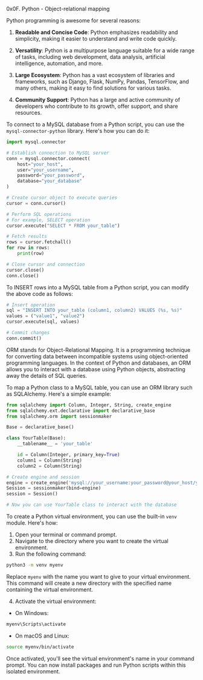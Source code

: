 0x0F. Python - Object-relational mapping

Python programming is awesome for several reasons:

1. **Readable and Concise Code**: Python emphasizes readability and simplicity, making it easier to understand and write code quickly.

2. **Versatility**: Python is a multipurpose language suitable for a wide range of tasks, including web development, data analysis, artificial intelligence, automation, and more.

3. **Large Ecosystem**: Python has a vast ecosystem of libraries and frameworks, such as Django, Flask, NumPy, Pandas, TensorFlow, and many others, making it easy to find solutions for various tasks.

4. **Community Support**: Python has a large and active community of developers who contribute to its growth, offer support, and share resources.

To connect to a MySQL database from a Python script, you can use the `mysql-connector-python` library. Here's how you can do it:

```python
import mysql.connector

# Establish connection to MySQL server
conn = mysql.connector.connect(
    host="your_host",
    user="your_username",
    password="your_password",
    database="your_database"
)

# Create cursor object to execute queries
cursor = conn.cursor()

# Perform SQL operations
# For example, SELECT operation
cursor.execute("SELECT * FROM your_table")

# Fetch results
rows = cursor.fetchall()
for row in rows:
    print(row)

# Close cursor and connection
cursor.close()
conn.close()
```

To INSERT rows into a MySQL table from a Python script, you can modify the above code as follows:

```python
# Insert operation
sql = "INSERT INTO your_table (column1, column2) VALUES (%s, %s)"
values = ("value1", "value2")
cursor.execute(sql, values)

# Commit changes
conn.commit()
```

ORM stands for Object-Relational Mapping. It is a programming technique for converting data between incompatible systems using object-oriented programming languages. In the context of Python and databases, an ORM allows you to interact with a database using Python objects, abstracting away the details of SQL queries.

To map a Python class to a MySQL table, you can use an ORM library such as SQLAlchemy. Here's a simple example:

```python
from sqlalchemy import Column, Integer, String, create_engine
from sqlalchemy.ext.declarative import declarative_base
from sqlalchemy.orm import sessionmaker

Base = declarative_base()

class YourTable(Base):
    __tablename__ = 'your_table'

    id = Column(Integer, primary_key=True)
    column1 = Column(String)
    column2 = Column(String)

# Create engine and session
engine = create_engine('mysql://your_username:your_password@your_host/your_database')
Session = sessionmaker(bind=engine)
session = Session()

# Now you can use YourTable class to interact with the database
```

To create a Python virtual environment, you can use the built-in `venv` module. Here's how:

1. Open your terminal or command prompt.
2. Navigate to the directory where you want to create the virtual environment.
3. Run the following command:

```bash
python3 -m venv myenv
```

Replace `myenv` with the name you want to give to your virtual environment. This command will create a new directory with the specified name containing the virtual environment.

4. Activate the virtual environment:

- On Windows:

```bash
myenv\Scripts\activate
```

- On macOS and Linux:

```bash
source myenv/bin/activate
```

Once activated, you'll see the virtual environment's name in your command prompt. You can now install packages and run Python scripts within this isolated environment.
